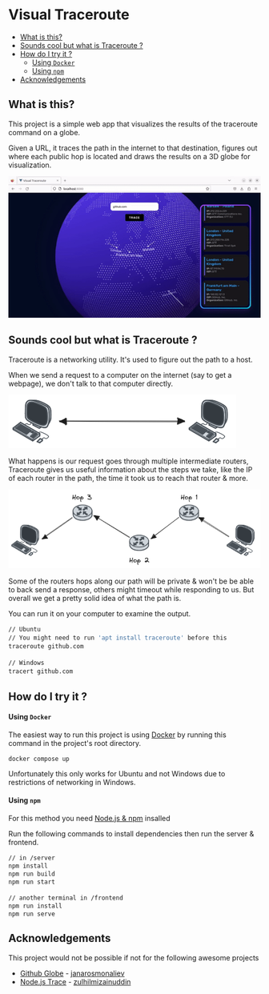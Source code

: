 # Visual Traceroute <!-- omit in toc -->

- [What is this?](#what-is-this)
- [Sounds cool but what is Traceroute ?](#sounds-cool-but-what-is-traceroute-)
- [How do I try it ?](#how-do-i-try-it-)
    - [Using `Docker`](#using-docker)
    - [Using `npm`](#using-npm)
- [Acknowledgements](#acknowledgements)


## What is this?

This project is a simple web app that visualizes the results of the traceroute command on a globe. 

Given a URL, it traces the path in the internet to that destination, figures out where each public hop is located and draws the results on a 3D globe for visualization.

![](./docs/trace-2.gif)

## Sounds cool but what is Traceroute ?

Traceroute is a networking utility. It's used to figure out the path to a host.

When we send a request to a computer on the internet (say to get a webpage), we don't talk to that computer directly. 

![](./docs/direct-com.png)

What happens is our request goes through multiple intermediate routers, Traceroute gives us useful information about the steps we take, like the IP of each router in the path, the time it took us to reach that router & more. 

![](./docs/multi-hop.png)

Some of the routers hops along our path will be private & won't be be able to back send a response, others might timeout while responding to us. But overall we get a pretty solid idea of what the path is. 

You can run it on your computer to examine the output.
```bash
// Ubuntu
// You might need to run 'apt install traceroute' before this
traceroute github.com

// Windows
tracert github.com
```

## How do I try it ?

#### Using `Docker`

The easiest way to run this project is using [Docker](https://www.docker.com/) by running this command in the project's root directory.

```docker
docker compose up
```

Unfortunately this only works for Ubuntu and not Windows due to restrictions of networking in Windows.

#### Using `npm`

For this method you need [Node.js & npm](https://nodejs.org/en/download) insalled

Run the following commands to install dependencies then run the server & frontend.

```terminal
// in /server 
npm install
npm run build
npm run start

// another terminal in /frontend
npm run install
npm run serve
```

## Acknowledgements

This project would not be possible if not for the following awesome projects

- [Github Globe](https://github.com/janarosmonaliev/github-globe) - [janarosmonaliev](https://github.com/janarosmonaliev)
- [Node.js Trace](https://github.com/zulhilmizainuddin/nodejs-traceroute) - [zulhilmizainuddin](https://github.com/zulhilmizainuddin) 